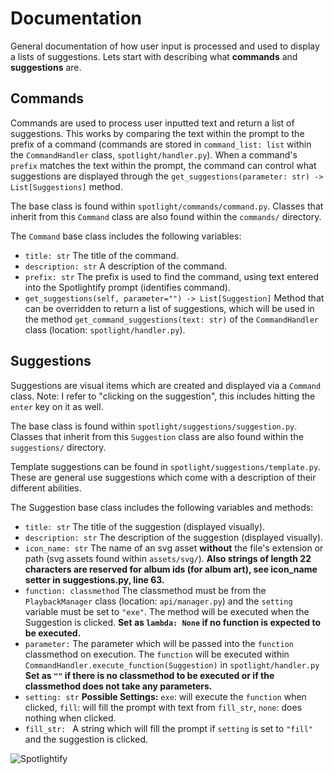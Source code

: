# Documentation
General documentation of how user input is processed and used to display a lists of suggestions. Lets start
with describing what **commands** and **suggestions** are.

## Commands

Commands are used to process user inputted text and return a list of suggestions.
This works by comparing the text within the prompt to the prefix of a command (commands are stored in `command_list: list`
within the `CommandHandler` class, `spotlight/handler.py`).
When a command's `prefix` matches the text within the prompt, the command can control what suggestions are displayed through the `get_suggestions(parameter: str) -> List[Suggestions]` method.

The base class is found within `spotlight/commands/command.py`. Classes that inherit from this `Command` class are also
found within the `commands/` directory.

The `Command` base class includes the following variables:
 - `title: str` The title of the command.
 - `description: str` A description of the command.
 - `prefix: str` The prefix is used to find the command, using text entered into the Spotlightify prompt (identifies command).
 - `get_suggestions(self, parameter="") -> List[Suggestion]` Method that can be overridden to return a list of suggestions,
  which will be used in the method `get_command_suggestions(text: str)` of the `CommandHandler` class (location: `spotlight/handler.py`).

## Suggestions

Suggestions are visual items which are created and displayed via a `Command` class.
Note: I refer to "clicking on the suggestion", this includes hitting the `enter` key on it as well.

The base class is found within `spotlight/suggestions/suggestion.py`. Classes that inherit from this `Suggestion` class are also
found within the `suggestions/` directory.

Template suggestions can be found in `spotlight/suggestions/template.py`. These are general use suggestions
which come with a description of their different abilities.

The Suggestion base class includes the following variables and methods:
 - `title: str` The title of the suggestion (displayed visually).
 - `description: str` The description of the suggestion (displayed visually).
 - `icon_name: str`  The name of an svg asset **without** the file's extension or path (svg assets found within `assets/svg/`).
 **Also strings of length 22 characters are reserved for album ids (for album art),
 see icon_name setter in suggestions.py, line 63.**
 - `function: classmethod` The classmethod must be from the `PlaybackManager` class (location: `api/manager.py`)
 and the `setting` variable must be set to `"exe"`. The method will be executed when the Suggestion is clicked.
 **Set as `lambda: None` if no function is expected to be executed.**
 - `parameter:` The parameter which will be passed into the `function` classmethod on execution. The `function`
 will be executed within `CommandHandler.execute_function(Suggestion)` in `spotlight/handler.py` **Set as `""` if there is no classmethod to be executed or if the classmethod does not take any parameters.**
 - `setting: str` **Possible Settings:** `exe`: will execute the `function` when clicked, `fill`: will fill the prompt with text from `fill_str`, `none`: does nothing when clicked.
 - `fill_str: ` A string which will fill the prompt if `setting` is set to `"fill"` and the suggestion is clicked.

 ![Spotlightify](assets/img/example_suggestion.jpg)
